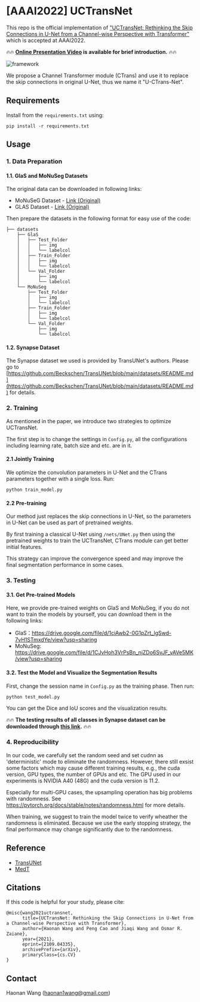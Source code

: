 # [AAAI2022] UCTransNet


This repo is the official implementation of
["UCTransNet: Rethinking the Skip Connections in U-Net from
a Channel-wise Perspective with Transformer"](https://arxiv.org/abs/2109.04335) which is accepted at AAAI2022.

🔥🔥 **[Online Presentation Video](https://www.bilibili.com/video/BV1ZF411p7PM?spm_id_from=333.999.0.0) is available for brief introduction.** 🔥🔥


![framework](https://github.com/McGregorWwww/UCTransNet/blob/main/docs/Framework.jpg)

We propose a Channel Transformer module (CTrans) and use it to 
replace the skip connections in original U-Net, thus we name it "U-CTrans-Net".

## Requirements

Install from the ```requirements.txt``` using:
```angular2html
pip install -r requirements.txt
```

## Usage



### 1. Data Preparation
#### 1.1. GlaS and MoNuSeg Datasets
The original data can be downloaded in following links:
* MoNuSeG Dataset - [Link (Original)](https://monuseg.grand-challenge.org/Data/)
* GLAS Dataset - [Link (Original)](https://warwick.ac.uk/fac/cross_fac/tia/data/glascontest)

Then prepare the datasets in the following format for easy use of the code:
```angular2html
├── datasets
    ├── GlaS
    │   ├── Test_Folder
    │   │   ├── img
    │   │   └── labelcol
    │   ├── Train_Folder
    │   │   ├── img
    │   │   └── labelcol
    │   └── Val_Folder
    │       ├── img
    │       └── labelcol
    └── MoNuSeg
        ├── Test_Folder
        │   ├── img
        │   └── labelcol
        ├── Train_Folder
        │   ├── img
        │   └── labelcol
        └── Val_Folder
            ├── img
            └── labelcol
```
#### 1.2. Synapse Dataset
The Synapse dataset we used is provided by TransUNet's authors.
Please go to [https://github.com/Beckschen/TransUNet/blob/main/datasets/README.md](https://github.com/Beckschen/TransUNet/blob/main/datasets/README.md)
for details.

### 2. Training
As mentioned in the paper, we introduce two strategies 
to optimize UCTransNet.

The first step is to change the settings in ```Config.py```,
all the configurations including learning rate, batch size and etc. are 
in it.

#### 2.1 Jointly Training
We optimize the convolution parameters 
in U-Net and the CTrans parameters together with a single loss.
Run:
```angular2html
python train_model.py
```

#### 2.2 Pre-training

Our method just replaces the skip connections in U-Net, 
so the parameters in U-Net can be used as part of pretrained weights.

By first training a classical U-Net using ```/nets/UNet.py``` 
then using the pretrained weights to train the UCTransNet, 
CTrans module can get better initial features.

This strategy can improve the convergence speed and may 
improve the final segmentation performance in some cases.


### 3. Testing
#### 3.1. Get Pre-trained Models
Here, we provide pre-trained weights on GlaS and MoNuSeg, if you do not want to train the models by yourself, you can download them in the following links:
* GlaS：https://drive.google.com/file/d/1ciAwb2-0G1pZrt_lgSwd-7vH1STmxdYe/view?usp=sharing
* MoNuSeg: https://drive.google.com/file/d/1CJvHoh3VrPsBn_njZDo6SvJF_yAVe5MK/view?usp=sharing
#### 3.2. Test the Model and Visualize the Segmentation Results
First, change the session name in ```Config.py``` as the training phase.
Then run:
```angular2html
python test_model.py
```
You can get the Dice and IoU scores and the visualization results. 

🔥🔥 **The testing results of all classes in Synapse dataset can be downloaded through [this link](https://drive.google.com/file/d/1E-ZJLkNc0AJSUKI1CCWdcROMS9wERI9s/view?usp=sharing).** 🔥🔥


### 4. Reproducibility
In our code, we carefully set the random seed and set cudnn as 'deterministic' mode to eliminate the randomness. 
However, there still exsist some factors which may cause different training results, e.g., the cuda version, GPU types, the number of GPUs and etc. The GPU used in our experiments is NVIDIA A40 (48G) and the cuda version is 11.2.

Especially for multi-GPU cases, the upsampling operation has big problems with randomness.
See https://pytorch.org/docs/stable/notes/randomness.html for more details.

When training, we suggest to train the model twice to verify wheather the randomness is eliminated. Because we use the early stopping strategy, the final performance may change significantly due to the randomness. 

## Reference


* [TransUNet](https://github.com/Beckschen/TransUNet) 
* [MedT](https://github.com/jeya-maria-jose/Medical-Transformer)



## Citations


If this code is helpful for your study, please cite:
```
@misc{wang2021uctransnet,
      title={UCTransNet: Rethinking the Skip Connections in U-Net from a Channel-wise Perspective with Transformer}, 
      author={Haonan Wang and Peng Cao and Jiaqi Wang and Osmar R. Zaiane},
      year={2021},
      eprint={2109.04335},
      archivePrefix={arXiv},
      primaryClass={cs.CV}
}
```


## Contact 
Haonan Wang ([haonan1wang@gmail.com](haonan1wang@gmail.com))
